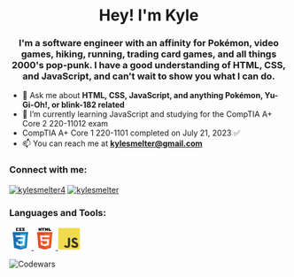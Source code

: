 <h1 align="center">Hey! I'm Kyle</h1>
<h3 align="center">I'm a software engineer with an affinity for Pokémon, video games, hiking, running, trading card games, and all things 2000's pop-punk. I have a good understanding of HTML, CSS, and JavaScript, and can't wait to show you what I can do.</h3>

- 💬 Ask me about **HTML, CSS, JavaScript, and anything Pokémon, Yu-Gi-Oh!, or blink-182 related**
- 🌱 I’m currently learning JavaScript and studying for the CompTIA A+ Core 2 220-11012 exam
- CompTIA A+ Core 1 220-1101 completed on July 21, 2023 ✅
- 📫 You can reach me at **kylesmelter@gmail.com**

<h3 align="left">Connect with me:</h3>
<p align="left">
<a href="https://twitter.com/kylesmelter4" target="blank"><img align="center" src="https://raw.githubusercontent.com/rahuldkjain/github-profile-readme-generator/master/src/images/icons/Social/twitter.svg" alt="kylesmelter4" height="30" width="40" /></a>
<a href="https://linkedin.com/in/kyle-smelter" target="blank"><img align="center" src="https://raw.githubusercontent.com/rahuldkjain/github-profile-readme-generator/master/src/images/icons/Social/linked-in-alt.svg" alt="kylesmelter" height="30" width="40" /></a>
</p>

<h3 align="left">Languages and Tools:</h3>
<p align="left"> <a href="https://www.w3schools.com/css/" target="_blank" rel="noreferrer"> <img src="https://raw.githubusercontent.com/devicons/devicon/master/icons/css3/css3-original-wordmark.svg" alt="css3" width="40" height="40"/> </a> <a href="https://www.w3.org/html/" target="_blank" rel="noreferrer"> <img src="https://raw.githubusercontent.com/devicons/devicon/master/icons/html5/html5-original-wordmark.svg" alt="html5" width="40" height="40"/> </a> <a href="https://developer.mozilla.org/en-US/docs/Web/JavaScript" target="_blank" rel="noreferrer"> <img src="https://raw.githubusercontent.com/devicons/devicon/master/icons/javascript/javascript-original.svg" alt="javascript" width="40" height="40"/> </a> </p>
  
<!--   <a href="https://nodejs.org" target="_blank" rel="noreferrer"> <img src="https://raw.githubusercontent.com/devicons/devicon/master/icons/nodejs/nodejs-original-wordmark.svg" alt="nodejs" width="40" height="40"/> </a> <a href="https://reactjs.org/" target="_blank" rel="noreferrer"> <img src="https://raw.githubusercontent.com/devicons/devicon/master/icons/react/react-original-wordmark.svg" alt="react" width="40" height="40"/> </a> </p> -->

![Codewars](https://github.r2v.ch/codewars?user=kylesmelter&stroke=green)



<!-- ### Hi there! My name is Kyle Smelter, and I'm a software engineer with a penchant for Pokémon, video games, hiking, running, trading card games, and all things 2000's pop-punk. I specialize in HTML, CSS, and JavaScript, and enjoy creating magic in digital spaces.

<!--

**kylesmelter/kylesmelter** is a ✨ _special_ ✨ repository because its `README.md` (this file) appears on your GitHub profile.

Here are some ideas to get you started:

- 🔭 I’m currently working on ...
- 🌱 I’m currently learning ...
- 👯 I’m looking to collaborate on ...
- 🤔 I’m looking for help with ...
- 💬 Ask me about ...
- 📫 How to reach me: ...
- 😄 Pronouns: ...
- ⚡ Fun fact: ...
-->
